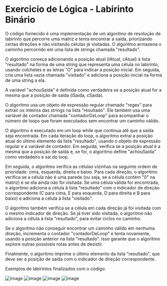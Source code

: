 # Exercicio de Lógica - Labirinto Binário

O código fornecido é uma implementação de um algoritmo de resolução de labirinto que percorre uma matriz e tenta encontrar a saída, 
priorizando certas direções e não visitando células já visitadas. O algoritmo armazena o caminho percorrido em uma lista de strings chamada "resultado".

O algoritmo começa adicionando a posição atual (lAtual, cAtual) à lista "resultado" na forma de uma string que representa uma célula no labirinto, 
usando colchetes e as letras "O" para indicar a posição inicial. Em seguida, cria uma lista vazia chamada "visitado" e adiciona a posição inicial na forma de uma string a ela.

A variável "achouSaida" é definida como verdadeira se a posição atual for a mesma que a posição de saída (lSaida, cSaida).

O algoritmo usa um objeto de expressão regular chamado "regex" para extrair os inteiros das strings na lista "resultado". 
Ele também usa uma variável de contador chamada "contadorDeLoop" para acompanhar o número de loops que foram executados sem encontrar um caminho válido.

O algoritmo é executado em um loop while que continua até que a saída seja encontrada. Em cada iteração do loop, o algoritmo extrai a posição atual do último elemento da lista "resultado", 
usando o objeto de expressão regular e a variável de contador. Em seguida, verifica se a posição atual é a mesma que a posição de saída e, se for, o algoritmo define "achouSaida" como verdadeiro e sai do loop.

Em seguida, o algoritmo verifica as células vizinhas na seguinte ordem de prioridade: cima, esquerda, direita e baixo. Para cada direção, 
o algoritmo verifica se a célula não é uma parede (ou seja, se a célula contém "0" na matriz) e se ela ainda não foi visitada. Se uma célula válida for encontrada, 
o algoritmo adiciona a célula à lista "resultado" com o indicador de direção correspondente (C para cima, E para esquerda, D para direita e B para baixo) e adiciona a célula à lista "visitado".

O algoritmo também verifica se a célula em cada direção já foi visitada com o mesmo indicador de direção. Se já tiver sido visitada, o algoritmo não adiciona a célula à lista "resultado", 
para evitar ciclos no caminho.

Se o algoritmo não conseguir encontrar um caminho válido em nenhuma direção, incrementa o contador "contadorDeLoop" e tenta novamente, usando a posição anterior na lista "resultado". 
Isso garante que o algoritmo explore outras possíveis rotas antes de desistir.

Finalmente, o algoritmo imprime o último elemento da lista "resultado", que deve ser a posição de saída com o indicador de direção correspondente.

Exemplos de labirintos finalizados com o código:

![image](https://github.com/patricioor/ExercicioLabirintoLogica/assets/111129849/e0f636fd-9607-436c-b4cd-ff4d7307113e) ![image](https://github.com/patricioor/ExercicioLabirintoLogica/assets/111129849/5536693f-6060-4aec-805e-2387549d799e) ![image](https://github.com/patricioor/ExercicioLabirintoLogica/assets/111129849/bed1b246-3224-45d4-921d-7094d7799e99) ![image](https://github.com/patricioor/ExercicioLabirintoLogica/assets/111129849/ede4dbca-5d8c-4d5a-aaaf-657f3e82de3b)



